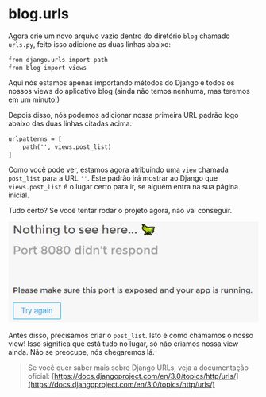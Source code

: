 # blog.urls

Agora crie um novo arquivo vazio dentro do diretório `blog` chamado `urls.py`, feito isso adicione as duas linhas abaixo:

```text
from django.urls import path
from blog import views
```

Aqui nós estamos apenas importando métodos do Django e todos os nossos views do aplicativo blog \(ainda não temos nenhuma, mas teremos em um minuto!\)

Depois disso, nós podemos adicionar nossa primeira URL padrão logo abaixo das duas linhas citadas acima:

```text
urlpatterns = [
    path('', views.post_list)
]
```

Como você pode ver, estamos agora atribuindo uma `view` chamada `post_list` para a URL `''`. Este padrão irá mostrar ao Django que `views.post_list` é o lugar certo para ir, se alguém entra na sua página inicial.

Tudo certo? Se você tentar rodar o projeto agora, não vai conseguir.

![Tela de erro na aplica&#xE7;&#xE3;o](../.gitbook/assets/image%20%2821%29.png)

Antes disso, precisamos criar o `post_list`. Isto é como chamamos o nosso view! Isso significa que está tudo no lugar, só não criamos nossa view ainda. Não se preocupe, nós chegaremos lá.

> Se você quer saber mais sobre Django URLs, veja a documentação oficial: [https://docs.djangoproject.com/en/3.0/topics/http/urls/](https://docs.djangoproject.com/en/3.0/topics/http/urls/)

